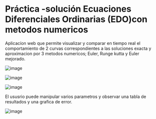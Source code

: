 # Práctica -solución Ecuaciones Diferenciales Ordinarias (EDO)con metodos numericos

Aplicacíon web que permite visualizar y comparar en tiempo real el comportamiento de 2 curvas 
correspondientes a las soluciones exacta y aproximacion por 3 metodos numericos; Euler, Runge kutta y Euler mejorado.

![image](https://user-images.githubusercontent.com/93720978/215786413-c4c87d05-5ad5-430f-ab6e-d4028452bb6e.png)

![image](https://user-images.githubusercontent.com/93720978/215786998-3f4dcb1e-4a9d-4e97-9c9c-679d809b9803.png)

![image](https://user-images.githubusercontent.com/93720978/215787074-05eb2c09-95a0-436b-afac-2b395b57110d.png)

El ususrio puede manipular varios parametros y observar una tabla de resultados y una grafica de error. 

![image](https://user-images.githubusercontent.com/93720978/215786869-e82ebc74-0bc4-4ded-bbb5-0fab7584b147.png)
